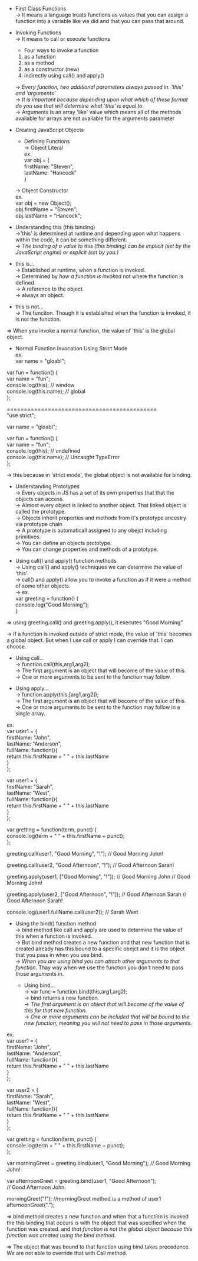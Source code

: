 * First Class Functions</br>
-> It means a language treats functions as values that you can assign a function into a variable like we did and that you can pass that around.</br>

* Invoking Functions</br>
-> It means to call or execute functions</br>

  * Four ways to invoke a function</br>
  1. as a function</br>
  2. as a method</br>
  3. as a constructor (new)</br>
  4. indirectly using call() and apply()</br>

  -> *Every function, two additional parameters always passed in. 'this' and 'arguments'*</br>
  -> *It is important because depending upon what which of these format do you use that will determine what 'this' is equal to.*</br>
  -> Arguments is an array 'like' value which means all of the methods available for arrays are not available for the arguments parameter</br>

* Creating JavaScript Objects</br>

  * Defining Functions</br>
  -> Object Literal</br>
  ex.</br>
  var obj = {</br>
    firstName: "Steven",</br>
    lastName: "Hancock"</br>
  }</br>

  -> Object Constructor</br>
  ex.</br>
  var obj = new Object();</br>
  obj.firstName = "Steven";</br>
  obj.lastName = "Hancock";</br>

* Understanding this (this binding)</br>
->'this' is determined at runtime and depending upon what happens within the code, it can be something different.</br>
-> *The binding of a value to this (this binding) can be implicit (set by the JavaScript engine) or explicit (set by you.)*</br>

 * this is...</br>
 -> Established at runtime, when a function is invoked.</br>
 -> Determined by *how a function is invoked* not where the function is defined.</br>
 -> A reference to the object.</br>
 -> always an object. </br>

 * this is not...</br>
 -> The funciton. Though it is established when the function is invoked, it is not the function.</br>

 => When you invoke a normal function, the value of 'this' is the global object.</br>


* Normal Function Invocation Using Strict Mode </br>
ex.</br>
var name = "gloabl";</br>

var fun = function() {</br>
  var name = "fun";</br>
  console.log(this);   // window</br>
  console.log(this.name);   // global</br>
};</br>

============================================</br>
"use strict";</br>

var name = "gloabl";</br>

var fun = function() {</br>
  var name = "fun";</br>
  console.log(this);   // undefined</br>
  console.log(this.name);   // Uncaught TypeError </br>
};</br>

-> this because in 'strict mode', the global object is not available for binding.</br>

* Understanding Prototypes</br>
-> Every objects in JS has a set of its own properties that that the objects can access. </br>
-> Almost every object is linked to another object. That linked object is called the prototype.</br>
-> Objects inherit properties and methods from it's prototype ancestry via prototype chain</br>
-> A prototype is automaticall assigned to any obejct including primitives.</br>
-> You can define an objects prototype.</br>
-> You can change properties and methods of a prototype.</br>

* Using call() and apply() function methods</br>
-> Using call() and apply() techniques we can determine the value of 'this'.</br>
-> call() and apply() allow you to invoke a function as if it were a method of some other objects.</br>
-> ex.</br>
var greeting = function() {</br>
  console.log("Good Morning");</br>
}</br>

=> using greeting.call() and greeting.apply(), it executes "Good Morning"</br>

-> If a function is invoked outside of strict mode, the value of 'this' becomes a global object. But when I use call or apply I can override that. I can choose.</br>

  * Using call...</br>
  -> function.call(this,arg1,arg2);</br>
  -> The first argument is an object that will become of the value of this.</br>
  -> One or more arguments to be sent to the function may follow.</br>

  * Using apply...</br>
  -> function.apply(this,[arg1,arg2]);</br>
  -> The first argument is an object that will become of the value of this.</br>
  -> One or more arguments to be sent to the function may follow in a single array. </br>

ex.</br>
var user1 = {</br>
  firstName: "John",</br>
  lastName: "Anderson",</br>
  fullName: function(){</br>
    return this.firstName + " " + this.lastName</br>
  }</br>
};</br>

var user1 = {</br>
  firstName: "Sarah",</br>
  lastName: "West",</br>
  fullName: function(){</br>
    return this.firstName + " " + this.lastName</br>
  }</br>
};</br>

var gretting = function(term, punct) {</br>
  console.log(term + " " + this.firstName + punct); </br>
}; </br>

greeting.call(user1, "Good Morning", "!"); // Good Morning John!</br>

greeting.call(user2, "Good Afternoon", "!"); // Good Afternoon Sarah!</br>

greeting.apply(user1, ["Good Morning", "!"]); // Good Morning John  // Good Morning John!</br>

greeting.apply(user2, ["Good Afternoon", "!"]); // Good Afternoon Sarah  // Good Afternoon Sarah!</br>

console.log(user1.fullName.call(user2)); // Sarah West</br>


* Using the bind() function method</br>
-> bind method like call and apply are used to determine the value of this when a function is invoked.</br>
-> But bind method creates a new function and that new function that is created already has this bound to a specific obejct and it is the object that you pass in when you use bind.</br>
-> *When you are using bind you can attach other arguments to that function.* Thay way when we use the function you don't need to pass those arguments in.</br>

  * Using bind...</br>
  -> var func = function.bind(this,arg1,arg2);</br>
  -> bind returns a new function.</br>
  -> *The first argument is an object that will become of the value of this for that new function.*</br>
  -> *One or more arguments can be included that will be bound to the new function, meaning you will not need to pass in those arguments.*</br>
  
ex.</br>
var user1 = {</br>
  firstName: "John",</br>
  lastName: "Anderson",</br>
  fullName: function(){</br>
    return this.firstName + " " + this.lastName</br>
  }</br>
};</br>

var user2 = {</br>
  firstName: "Sarah",</br>
  lastName: "West",</br>
  fullName: function(){</br>
    return this.firstName + " " + this.lastName</br>
  }</br>
};</br>

var gretting = function(term, punct) {</br>
  console.log(term + " " + this.firstName + punct); </br>
}; </br>

var morningGreet = greeting.bind(user1, "Good Morning"); // Good Morning John!</br>

var afternoonGreet = greeting.bind(user1, "Good Afternoon");</br>
// Good Afternoon John.</br>

morningGreet("!");  //morningGreet method is a method of user1</br>
afternoonGreet(".");</br>

=> bind method creates a new function and when that a function is invoked the this binding that occurs is with the object that was specified when the function was created. and *that function is not the global object because this function was created using the bind method.*</br>

=> The object that was bound to that function using bind takes precedence. We are not able to override that with Call method. </br>










